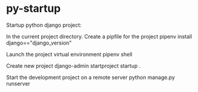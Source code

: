 # py-startup

Startup python django project:

In the current project directory. Create a pipfile for the project
    pipenv install django=="django_version"

Launch the project virtual environment
    pipenv shell

Create new project
    django-admin startproject startup .

Start the development project on a remote server
    python manage.py runserver

